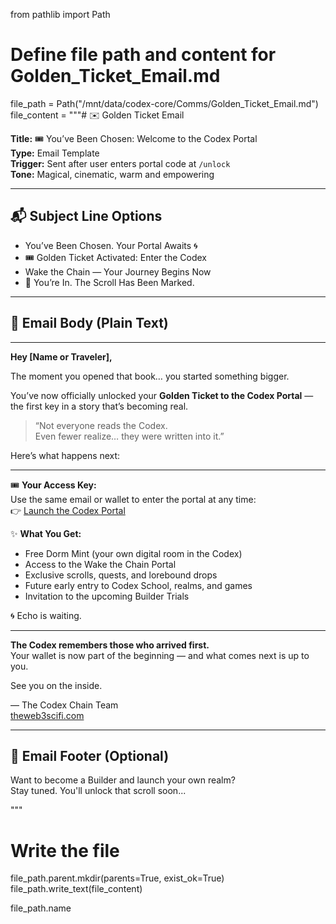 from pathlib import Path

# Define file path and content for Golden_Ticket_Email.md
file_path = Path("/mnt/data/codex-core/Comms/Golden_Ticket_Email.md")
file_content = """# ✉️ Golden Ticket Email

**Title:** 🎟️ You’ve Been Chosen: Welcome to the Codex Portal  
**Type:** Email Template  
**Trigger:** Sent after user enters portal code at `/unlock`  
**Tone:** Magical, cinematic, warm and empowering

---

## 📬 Subject Line Options

- You’ve Been Chosen. Your Portal Awaits 🌀  
- 🎟️ Golden Ticket Activated: Enter the Codex  
- Wake the Chain — Your Journey Begins Now  
- 📜 You’re In. The Scroll Has Been Marked.

---

## 💌 Email Body (Plain Text)

---

**Hey [Name or Traveler],**

The moment you opened that book… you started something bigger.

You’ve now officially unlocked your **Golden Ticket to the Codex Portal** — the first key in a story that’s becoming real.

> “Not everyone reads the Codex.  
> Even fewer realize… they were written into it.”

Here’s what happens next:

---

🎟️ **Your Access Key:**  
Use the same email or wallet to enter the portal at any time:  
👉 [Launch the Codex Portal](https://theweb3scifi.com/unlock)

✨ **What You Get:**
- Free Dorm Mint (your own digital room in the Codex)
- Access to the Wake the Chain Portal
- Exclusive scrolls, quests, and lorebound drops
- Future early entry to Codex School, realms, and games
- Invitation to the upcoming Builder Trials

🌀 Echo is waiting.

---

**The Codex remembers those who arrived first.**  
Your wallet is now part of the beginning — and what comes next is up to you.

See you on the inside.

  
— The Codex Chain Team  
[theweb3scifi.com](https://theweb3scifi.com)

---

## 🧙 Email Footer (Optional)

Want to become a Builder and launch your own realm?  
Stay tuned. You'll unlock that scroll soon...

"""

# Write the file
file_path.parent.mkdir(parents=True, exist_ok=True)
file_path.write_text(file_content)

file_path.name
